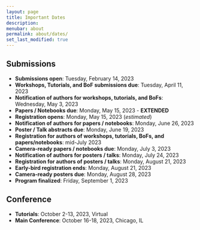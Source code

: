 ```yaml
---
layout: page
title: Important Dates
description: 
menubar: about
permalink: about/dates/
set_last_modified: true
---
```



## Submissions

- **Submissions open**: Tuesday, February 14, 2023
- **Workshops, Tutorials, and BoF submissions due**: Tuesday, April 11, 2023
- **Notification of authors for workshops, tutorials, and BoFs**: Wednesday, May 3, 2023
- **Papers / Notebooks due**: Monday, May 15, 2023 - **EXTENDED**
- **Registration opens**: Monday, May 15, 2023 (_estimated_)
- **Notification of authors for papers / notebooks**: Monday, June 26, 2023
- **Poster / Talk abstracts due**: Monday, June 19, 2023
- **Registration for authors of workshops, tutorials, BoFs, and papers/notebooks**: mid-July 2023
- **Camera-ready papers / notebooks due**: Monday, July 3, 2023
- **Notification of authors for posters / talks**: Monday, July 24, 2023
- **Registration for authors of posters / talks**: Monday, August 21, 2023
- **Early-bird registration ends**: Monday, August 21, 2023
- **Camera-ready posters due**: Monday, August 28, 2023
- **Program finalized**: Friday, September 1, 2023


## Conference

- **Tutorials**: October 2-13, 2023, Virtual
- **Main Conference**: October 16-18, 2023, Chicago, IL
